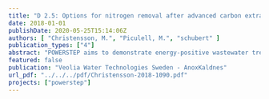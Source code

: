 ```yaml
---
title: "D 2.5: Options for nitrogen removal after advanced carbon extraction"
date: 2018-01-01
publishDate: 2020-05-25T15:14:06Z
authors: [ "Christensson, M.", "Piculell, M.", "schubert" ]
publication_types: ["4"]
abstract: "POWERSTEP aims to demonstrate energy-positive wastewater treatment, which requires the utilization of the internal carbon in the wastewater to produce biogas. An increased carbon extraction for biogas production challenges conventional nitrogen removal, in which denitrifying bacteria depend on an easily accessible source of carbon. Hence, POWERSTEP focuses on novel concepts for nitrogen removal in the mainstream line, with a minimum requirement of carbon. Within work package (WP) 2 of POWERSTEP, Mainstream nitrogen removal, three different tasks have been performed that represents three different options for nitrogen removal after advanced carbon extraction. In task 2.1 Advanced control strategies, it was demonstrated in Case study Westewitz WWTP that, with an advanced control system where polymer addition in the primary treatment was based on minimum carbon source requirement for denitrification, a high degree of carbon extraction could be achieved while still meeting the effluent demands for nitrogen, utilizing the conventional nitrification-denitrification pathway. In task 2.2 Mainstream deammonification, the concept using a specific group of autotrophic bacteria, commonly referred to as anammox bacteria, for removal of ammonia to nitrogen gas was demonstrated in full scale prototype in Case study Sjölunda WWTP. Since anammox bacteria are not dependent on carbon for nitrogen removal, the full potential of carbon recovery for biogas production can be reached. In task 2.3 Mainstream duckweed reactor, the potential of using duckweed for high production of vegetal organic biomass for biogas production and simultaneously achieve nitrogen removal, was demonstrated in Case study Westewitz WWTP. This deliverable provides a guideline, where the different options to remove nitrogen within municipal wastewater after advanced carbon extraction are presented based on the performed tasks in WP2 of POWERSTEP, and in comparison with conventional processes. Special emphasis is made on resources (energy, footprint, chemicals) and performances (removal stability, flexibility, sludge production). The outcome from POWERSTEP (tasks 2.1.-2.3) and comparisons with conventional processes showed that in order to meet the full potential of carbon recovery and turning the wastewater treatment plant truly energy positive while still meeting high nitrogen removal requirements, there is a need to implement anammox removal technology. However, the full scale demonstration showed that even if the potential is clearly there, the technology is not yet mature enough to be commonly implemented during cold (<15°C), diluted (low NH4N concentrations) and unfavourable (high) COD to N conditions in the wastewater, why further full scale demonstrations are highly recommended. Under more favourable, and especially warmer wastewater conditions, the anammox technology is today ready for the early frontrunners. Finally, the power of an advanced control strategy for conventional nitrification and denitrification should not be underestimated. With an optimised extraction of primary organic carbon, a large increase of biogas and energy recovery can be obtained without jeopardizing the nitrogen limits. This strategy is ready for implementation and should be evaluated on all wastewater treatment plants."
featured: false
publication: "Veolia Water Technologies Sweden - AnoxKaldnes"
url_pdf: "../../../pdf/Christensson-2018-1090.pdf"
projects: ["powerstep"]
---
```


